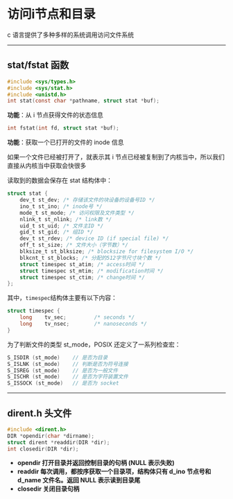 # 访问i节点和目录
c 语言提供了多种多样的系统调用访问文件系统  

--------------
## stat/fstat 函数
``` C
#include <sys/types.h> 
#include <sys/stat.h> 
#include <unistd.h>
int stat(const char *pathname, struct stat *buf);
```

**功能**：从 i 节点获得文件的状态信息  

``` C
int fstat(int fd, struct stat *buf);
```

**功能**：获取一个已打开的文件的 inode 信息

如果一个文件已经被打开了，就表示其 i 节点已经被复制到了内核当中，所以我们直接从内核当中获取会快很多

读取到的数据会保存在 stat 结构体中：  
``` C
struct stat {
    dev_t st_dev; /* 存储该文件的块设备的设备号ID */
    ino_t st_ino; /* inode号 */
    mode_t st_mode; /* 访问权限及文件类型 */
    nlink_t st_nlink; /* link数 */
    uid_t st_uid; /* 文件主ID */
    gid_t st_gid; /* 组ID */
    dev_t st_rdev; /* device ID (if special file) */
    off_t st_size; /* 文件大小（字节数）*/
    blksize_t st_blksize; /* blocksize for filesystem I/O */
    blkcnt_t st_blocks; /* 分配的512字节尺寸块个数 */
    struct timespec st_atim; /* access时间 */
    struct timespec st_mtim; /* modification时间 */
    struct timespec st_ctim; /* change时间 */
};
```

其中，`timespec`结构体主要有以下内容：  
``` C
struct timespec {
    long    tv_sec;         /* seconds */
    long    tv_nsec;        /* nanoseconds */
}
```

为了判断文件的类型 st_mode，POSIX 还定义了一系列检查宏：  
``` C
S_ISDIR (st_mode)    // 是否为目录
S_ISLNK (st_mode)    // 判断是否为符号连接
S_ISREG (st_mode)    // 是否为一般文件
S_ISCHR (st_mode)    // 是否为字符装置文件
S_ISSOCK (st_mode)   // 是否为 socket
```

-----------
## dirent.h 头文件
``` C
#include <dirent.h>
DIR *opendir(char *dirname);
struct dirent *readdir(DIR *dir);
int closedir(DIR *dir);
```

* **opendir 打开目录并返回控制目录的句柄 (NULL 表示失败)**  
* **readdir 每次调用，都按序获取一个目录项，结构体只有 d_ino 节点号和 d_name 文件名。返回 NULL 表示读到目录尾**  
* **closedir 关闭目录句柄**  